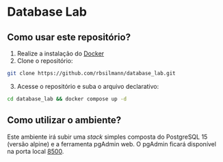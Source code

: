 # Database Lab

## Como usar este repositório?

1. Realize a instalação do [Docker](https://docs.docker.com/engine/install/)
2. Clone o repositório:
```bash
git clone https://github.com/rbsilmann/database_lab.git
```
3. Acesse o repositório e suba o arquivo declarativo:
```bash
cd database_lab && docker compose up -d
```

## Como utilizar o ambiente?
Este ambiente irá subir uma <i>stack</i> simples composta do PostgreSQL 15 (versão alpine) e a ferramenta pgAdmin web.
O pgAdmin ficará disponível na porta local [8500](http://localhost:8500/).